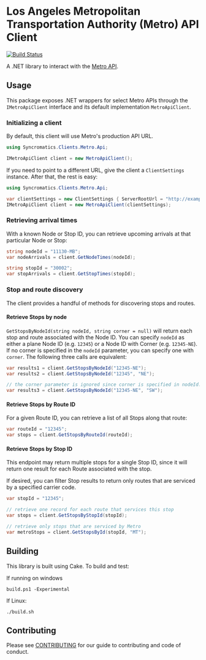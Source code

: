 # Los Angeles Metropolitan Transportation Authority (Metro) API Client
[![Build Status](https://travis-ci.org/syncromatics/Syncromatics.Clients.Metro.svg?branch=master)](https://travis-ci.org/syncromatics/Syncromatics.Clients.Metro)

A .NET library to interact with the [Metro API](http://developer.metro.net/).

## Usage

This package exposes .NET wrappers for select Metro APIs through the `IMetroApiClient` interface and
its default implementation `MetroApiClient`.

### Initializing a client

By default, this client will use Metro's production API URL.

```csharp
using Syncromatics.Clients.Metro.Api;

IMetroApiClient client = new MetroApiClient();
```

If you need to point to a different URL, give the client a `ClientSettings` instance.  After that, the rest is easy:

```csharp
using Syncromatics.Clients.Metro.Api;

var clientSettings = new ClientSettings { ServerRootUrl = "http://example.com/" };
IMetroApiClient client = new MetroApiClient(clientSettings);
```

### Retrieving arrival times

With a known Node or Stop ID, you can retrieve upcoming arrivals at that particular Node or Stop:

```csharp
string nodeId = "11130-MB";
var nodeArrivals = client.GetNodeTimes(nodeId);

string stopId = "30002";
var stopArrivals = client.GetStopTimes(stopId);
```

### Stop and route discovery

The client provides a handful of methods for discovering stops and routes.

#### Retrieve Stops by node

`GetStopsByNodeId(string nodeId, string corner = null)` will return each stop and route associated with the Node ID.  You can specify `nodeId` as either a plane Node ID (e.g. `12345`) or a Node ID with Corner (e.g. `12345-NE`).  If no corner is specified in the `nodeId` parameter, you can specify one with `corner`.  The following three calls are equivalent:

```csharp
var results1 = client.GetStopsByNodeId("12345-NE");
var results2 = client.GetStopsByNodeId("12345", "NE");

// the corner parameter is ignored since corner is specified in nodeId.
var results3 = client.GetStopsByNodeId("12345-NE", "SW");
```
#### Retrieve Stops by Route ID

For a given Route ID, you can retrieve a list of all Stops along that route:

```csharp
var routeId = "12345";
var stops = client.GetStopsByRouteId(routeId);
```

#### Retrieve Stops by Stop ID

This endpoint may return multiple stops for a single Stop ID, since
it will return one result for each Route associated with the stop.

If desired, you can filter Stop results to return only routes that are serviced by a specified carrier code.

```csharp
var stopId = "12345";

// retrieve one record for each route that services this stop
var stops = client.GetStopsByStopId(stopId);

// retrieve only stops that are serviced by Metro
var metroStops = client.GetStopsById(stopId, "MT");
```

## Building

This library is built using Cake. To build and test:

If running on windows

```
build.ps1 -Experimental
```

If Linux:
```
./build.sh
```

## Contributing

Please see [CONTRIBUTING](CONTRIBUTING.md) for our guide to contributing and code of conduct.
